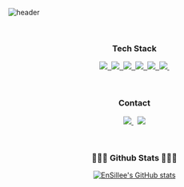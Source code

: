 ![header](https://capsule-render.vercel.app/api?type=slice&color=4c7ccf&text=%20Ensillee%20%20&height=200&fontSize=100)


<br/>


<h3 align="center"> Tech Stack </h3>

<p align="center">
  <a href="https://developer.mozilla.org/ko/docs/Web/JavaScript">
    <img src="https://img.shields.io/badge/Javascript-ffb13b?style=flat-square&logo=javascript&logoColor=white"/>&nbsp 
  </a>
  <a href="https://ko.reactjs.org/">
    <img src="https://img.shields.io/badge/React-426EBE?style=flat-square&logo=React&logoColor=white"/>&nbsp
  <a/>
  <a href="https://ko.redux.js.org/">
    <img src="https://img.shields.io/badge/Redux-8348C9?style=flat-square&logo=Redux&logoColor=white"/>&nbsp
  </a>
  <a href="https://nodejs.org/ko/docs/">
    <img src="https://img.shields.io/badge/Node.js-339933?style=flat-square&logo=Node.js&logoColor=white"/>&nbsp
  </a>
  <a href="https://expressjs.com/ko/">
    <img src="https://img.shields.io/badge/Express-777978?style=flat-square&logo=Express&logoColor=white"/>&nbsp
  </a>
  <a href="https://www.mongodb.com/docs/">
    <img src="https://img.shields.io/badge/MongoDB-1B8634?style=flat-square&logo=MongoDB&logoColor=white"/>&nbsp
  </a>
</p>

<br/>

<h3 align="center"> Contact </h3>
<p align="center">
  
  <a href="https://engelsmile.tistory.com" target="_blank" rel="noopener noreferrer">
    <img src="https://img.shields.io/badge/Blog-EB531F?style=flat-square&logo=Tistory&logoColor=white&link=https:/engelsmile.tistory.com"/> 
  </a>&nbsp
   <a href="mailto:dlwjd164@gmail.com">
   <img src="https://img.shields.io/badge/Gmail-d14836?style=flat-square&logo=Gmail&logoColor=white&link=dlwjd164@gmail.com"/></a>
</p>


<br/>


<h3 align="center">🧑🏻‍💻 Github Stats 🧑🏻‍💻</h3>
<div align="center">

[![EnSillee's GitHub stats](https://github-readme-stats.vercel.app/api?username=EnSillee&hide_title=true&show_icons=true&include_all_commits=true&disable_animations=true&theme=github_dark)](https://github.com/anuraghazra/github-readme-stats)
</div>


<!-- 
![Anurag's GitHub stats](https://github-readme-stats.vercel.app/api?username=EnSillee&show_icons=true&theme=github_dark) -->
